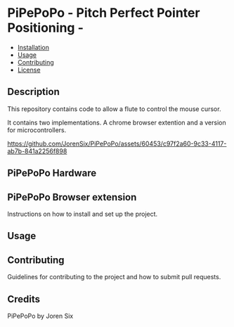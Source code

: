 # PiPePoPo - Pitch Perfect Pointer Positioning - 



- [Installation](#installation)
- [Usage](#usage)
- [Contributing](#contributing)
- [License](#license)


## Description

This repository contains code to allow a flute to control the mouse cursor. 

It contains two implementations. A chrome browser extention and a version for microcontrollers.



https://github.com/JorenSix/PiPePoPo/assets/60453/c97f2a60-9c33-4117-ab7b-841a2256f898


## PiPePoPo Hardware 


## PiPePoPo Browser extension 

Instructions on how to install and set up the project.

## Usage



## Contributing

Guidelines for contributing to the project and how to submit pull requests.

## Credits

PiPePoPo by Joren Six
